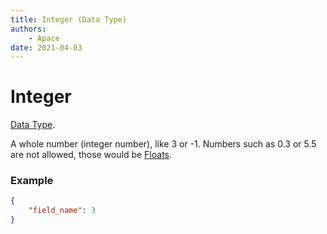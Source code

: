 ```yaml
---
title: Integer (Data Type)
authors:
    - Apace
date: 2021-04-03
---
```

# Integer

[Data Type](../data_types.md).

A whole number (integer number), like 3 or -1. Numbers such as 0.3 or 5.5 are not allowed, those would be [Floats](../float).

### Example

```json
{
	"field_name": 3
}
```
